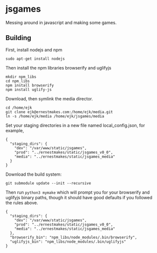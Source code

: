# jsgames
Messing around in javascript and making some games.

## Building

First, install nodejs and npm

```
sudo apt-get install nodejs
```

Then install the npm libraries browserify and uglifyjs

```
mkdir npm_libs
cd npm_libs
npm install browserify
npm install uglify-js
```

Download, then symlink the media director.

```
cd /home/ejk
git clone ejk@ernestmakes.com:/home/ejk/media.git
ln -s /home/ejk/media /home/ejk/jsgames/media
```

Set your staging directories in a new file named local_config.json, for example,

```
{
  "staging_dirs": {
    "dev": "/var/www/static/jsgames",
    "prod": "../ernestmakes/static/jsgames_v0_0",
    "media": "../ernestmakes/static/jsgames_media"
  }
}
```

Download the build system:

```
git submodule update --init --recursive
```

Then run `python3 mymake` which will prompt you for your browserify and uglifyjs binary paths,
though it should have good defaults if you followed the rules above.

```
{
  "staging_dirs": {
    "dev": "/var/www/static/jsgames",
    "prod": "../ernestmakes/static/jsgames_v0_0",
    "media": "../ernestmakes/static/jsgames_media"
  },
  "browserify_bin": "npm_libs/node_modules/.bin/browserify",
  "uglifyjs_bin": "npm_libs/node_modules/.bin/uglifyjs"
}
```
